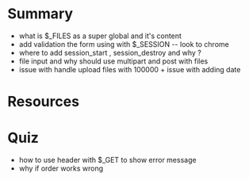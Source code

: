 
# Summary
 * what is $_FILES as a super global and it's content
 * add validation the form using with $_SESSION -- look to chrome
 * where to add session_start , session_destroy and why ?
 * file input and why should use multipart and post with files
 * issue with handle upload files with 100000 + issue with adding date

# Resources


# Quiz
- how to use header with $_GET to show error message
- why if order works wrong


